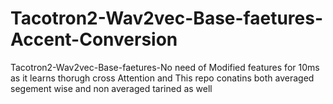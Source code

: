 # Tacotron2-Wav2vec-Base-faetures-Accent-Conversion
Tacotron2-Wav2vec-Base-faetures-No need of Modified features for 10ms as it learns thorugh cross Attention and This repo conatins both averaged segement wise and non averaged tarined as well
